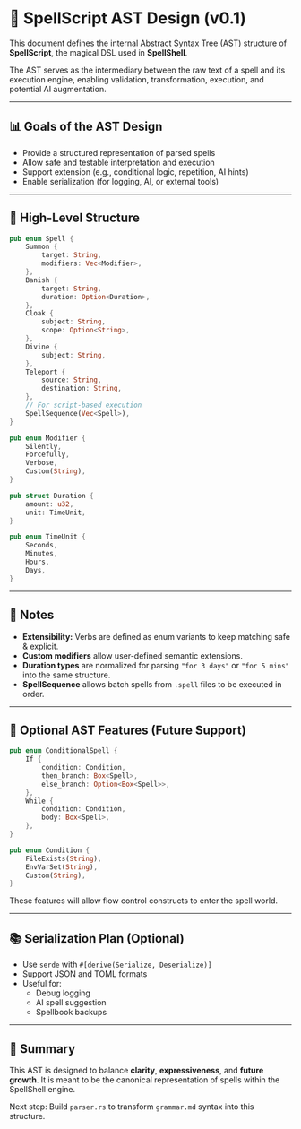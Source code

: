 # 🌳 SpellScript AST Design (v0.1)

This document defines the internal Abstract Syntax Tree (AST) structure of **SpellScript**, the magical DSL used in **SpellShell**.

The AST serves as the intermediary between the raw text of a spell and its execution engine, enabling validation, transformation, execution, and potential AI augmentation.

---

## 📊 Goals of the AST Design

- Provide a structured representation of parsed spells
- Allow safe and testable interpretation and execution
- Support extension (e.g., conditional logic, repetition, AI hints)
- Enable serialization (for logging, AI, or external tools)

---

## 🔄 High-Level Structure

```rust
pub enum Spell {
    Summon {
        target: String,
        modifiers: Vec<Modifier>,
    },
    Banish {
        target: String,
        duration: Option<Duration>,
    },
    Cloak {
        subject: String,
        scope: Option<String>,
    },
    Divine {
        subject: String,
    },
    Teleport {
        source: String,
        destination: String,
    },
    // For script-based execution
    SpellSequence(Vec<Spell>),
}

pub enum Modifier {
    Silently,
    Forcefully,
    Verbose,
    Custom(String),
}

pub struct Duration {
    amount: u32,
    unit: TimeUnit,
}

pub enum TimeUnit {
    Seconds,
    Minutes,
    Hours,
    Days,
}
```

---

## 🌟 Notes

- **Extensibility:** Verbs are defined as enum variants to keep matching safe & explicit.
- **Custom modifiers** allow user-defined semantic extensions.
- **Duration types** are normalized for parsing `"for 3 days"` or `"for 5 mins"` into the same structure.
- **SpellSequence** allows batch spells from `.spell` files to be executed in order.

---

## 🧬 Optional AST Features (Future Support)

```rust
pub enum ConditionalSpell {
    If {
        condition: Condition,
        then_branch: Box<Spell>,
        else_branch: Option<Box<Spell>>,
    },
    While {
        condition: Condition,
        body: Box<Spell>,
    },
}

pub enum Condition {
    FileExists(String),
    EnvVarSet(String),
    Custom(String),
}
```

These features will allow flow control constructs to enter the spell world.

---

## 📚 Serialization Plan (Optional)

- Use `serde` with `#[derive(Serialize, Deserialize)]`
- Support JSON and TOML formats
- Useful for:
  - Debug logging
  - AI spell suggestion
  - Spellbook backups

---

## 🔮 Summary

This AST is designed to balance **clarity**, **expressiveness**, and **future growth**.
It is meant to be the canonical representation of spells within the SpellShell engine.

Next step: Build `parser.rs` to transform `grammar.md` syntax into this structure.



